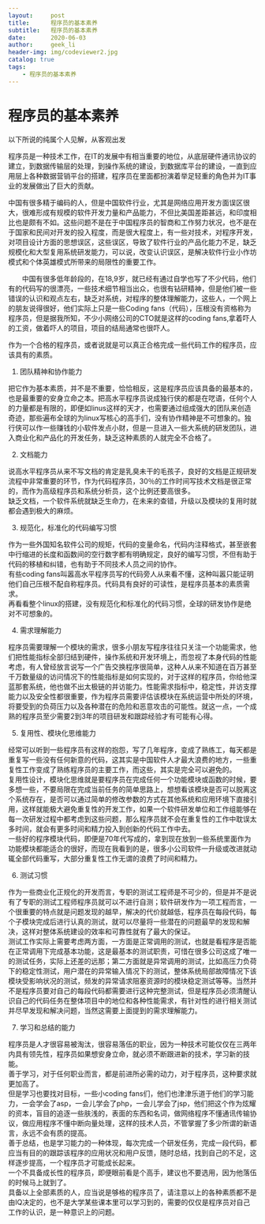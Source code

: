 ```yaml
---
layout:     post
title:      程序员的基本素养
subtitle:   程序员的基本素养
date:       2020-06-03
author:     geek_li
header-img: img/codeviewer2.jpg
catalog: true
tags:
    - 程序员的基本素养
---
```


# 程序员的基本素养

以下所说的纯属个人见解，从客观出发  

程序员是一种技术工作，在IT的发展中有相当重要的地位，从底层硬件通讯协议的建立，到数据传输层的处理，到操作系统的建设，到数据库平台的建设，一直到应用层上各种数据营销平台的搭建，程序员在里面都扮演着举足轻重的角色并为IT事业的发展做出了巨大的贡献。  

中国有很多精于编码的人，但是中国软件行业，尤其是网络应用开发方面误区很大，很难形成有规模的软件开发力量和产品能力，不但比美国差距甚远，和印度相比也是颇有不如。这些问题不是在于中国程序员的智商和工作努力状况，也不是在于国家和民间对开发的投入程度，而是很大程度上，有一些对技术，对程序开发，对项目设计方面的思想误区，这些误区，导致了软件行业的产品化能力不足，缺乏规模化和大型复用系统研发能力，可以说，改变认识误区，是解决软件行业小作坊模式和个体英雄模式所带来的局限性的重要工作。   

　　中国有很多低年龄段的，在18,9岁，就已经有通过自学也写了不少代码，他们有的代码写的很漂亮，一些技术细节相当出众，也很有钻研精神，但是他们被一些错误的认识和观点左右，缺乏对系统，对程序的整体理解能力，这些人，一个网上的朋友说得很好，他们实际上只是一些Coding fans（代码），压根没有资格称为程序员，但是据我所知，不少小网络公司的CTO就是这样的coding fans,拿着吓人的工资，做着吓人的项目，项目的结局通常也很吓人。  

作为一个合格的程序员，或者说就是可以真正合格完成一些代码工作的程序员，应该具有的素质。  

1. 团队精神和协作能力

把它作为基本素质，并不是不重要，恰恰相反，这是程序员应该具备的最基本的，也是最重要的安身立命之本。把高水平程序员说成独行侠的都是在呓语，任何个人的力量都是有限的，即便如linus这样的天才，也需要通过组成强大的团队来创造奇迹，那些遍布全球的为linux写核心的高手们，没有协作精神是不可想象的。独行侠可以作一些赚钱的小软件发点小财，但是一旦进入一些大系统的研发团队，进入商业化和产品化的开发任务，缺乏这种素质的人就完全不合格了。  

2. 文档能力

说高水平程序员从来不写文档的肯定是乳臭未干的毛孩子，良好的文档是正规研发流程中非常重要的环节，作为代码程序员，30％的工作时间写技术文档是很正常的，而作为高级程序员和系统分析员，这个比例还要高很多。    
缺乏文档，一个软件系统就缺乏生命力，在未来的查错，升级以及模块的复用时就都会遇到极大的麻烦。  

3. 规范化，标准化的代码编写习惯

作为一些外国知名软件公司的规矩，代码的变量命名，代码内注释格式，甚至嵌套中行缩进的长度和函数间的空行数字都有明确规定，良好的编写习惯，不但有助于代码的移植和纠错，也有助于不同技术人员之间的协作。  
有些coding fans叫嚣高水平程序员写的代码旁人从来看不懂，这种叫嚣只能证明他们自己压根不配自称程序员。代码具有良好的可读性，是程序员基本的素质需求。  
再看看整个linux的搭建，没有规范化和标准化的代码习惯，全球的研发协作是绝对不可想象的。  

4. 需求理解能力

程序员需要理解一个模块的需求，很多小朋友写程序往往只关注一个功能需求，他们把性能指标全部归结到硬件，操作系统和开发环境上，而忽视了本身代码的性能考虑，有人曾经放言说写一个广告交换程序很简单，这种人从来不知道在百万甚至千万数量级的访问情况下的性能指标是如何实现的，对于这样的程序员，你给他深蓝那套系统，他也做不出太极链的并访能力。性能需求指标中，稳定性，并访支撑能力以及安全性都很重要，作为程序员需要评估该模块在系统运营中所处的环境，将要受到的负荷压力以及各种潜在的危险和恶意攻击的可能性。就这一点，一个成熟的程序员至少需要2到3年的项目研发和跟踪经验才有可能有心得。  

5. 复用性、模块化思维能力  

经常可以听到一些程序员有这样的抱怨，写了几年程序，变成了熟练工，每天都是重复写一些没有任何新意的代码，这其实是中国软件人才最大浪费的地方，一些重复性工作变成了熟练程序员的主要工作，而这些，其实是完全可以避免的。  
复用性设计，模块化思维就是要程序员在完成任何一个功能模块或函数的时候，要多想一些，不要局限在完成当前任务的简单思路上，想想看该模块是否可以脱离这个系统存在，是否可以通过简单的修改参数的方式在其他系统和应用环境下直接引用，这样就能极大避免重复性的开发工作，如果一个软件研发单位和工作组能够在每一次研发过程中都考虑到这些问题，那么程序员就不会在重复性的工作中耽误太多时间，就会有更多时间和精力投入到创新的代码工作中去。  
一些好的程序模块代码，即便是70年代写成的，拿到现在放到一些系统里面作为功能模块都能适合的很好，而现在我看到的是，很多小公司软件一升级或改进就动辄全部代码重写，大部分重复性工作无谓的浪费了时间和精力。  

6. 测试习惯

作为一些商业化正规化的开发而言，专职的测试工程师是不可少的，但是并不是说有了专职的测试工程师程序员就可以不进行自测；软件研发作为一项工程而言，一个很重要的特点就是问题发现的越早，解决的代价就越低，程序员在每段代码，每个子模块完成后进行认真的测试，就可以尽量将一些潜在的问题最早的发现和解决，这样对整体系统建设的效率和可靠性就有了最大的保证。  
测试工作实际上需要考虑两方面，一方面是正常调用的测试，也就是看程序是否能在正常调用下完成基本功能，这是最基本的测试职责，可惜在很多公司这成了唯一的测试任务，实际上还差的远那；第二方面就是异常调用的测试，比如高压力负荷下的稳定性测试，用户潜在的异常输入情况下的测试，整体系统局部故障情况下该模块受影响状况的测试，频发的异常请求阻塞资源时的模块稳定测试等等。当然并不是程序员要对自己的每段代码都需要进行这种完整测试，但是程序员必须清醒认识自己的代码任务在整体项目中的地位和各种性能需求，有针对性的进行相关测试并尽早发现和解决问题，当然这需要上面提到的需求理解能力。  


7. 学习和总结的能力

程序员是人才很容易被淘汰，很容易落伍的职业，因为一种技术可能仅仅在三两年内具有领先性，程序员如果想安身立命，就必须不断跟进新的技术，学习新的技能。  
善于学习，对于任何职业而言，都是前进所必需的动力，对于程序员，这种要求就更加高了。  
但是学习也要找对目标，一些小coding fans们，他们也津津乐道于他们的学习能力，一会学会了asp，一会儿学会了php，一会儿学会了jsp，他们把这个作为炫耀的资本，盲目的追逐一些肤浅的，表面的东西和名词，做网络程序不懂通讯传输协议，做应用程序不懂中断向量处理，这样的技术人员，不管掌握了多少所谓的新语言，永远不会有质的提高。  
善于总结，也是学习能力的一种体现，每次完成一个研发任务，完成一段代码，都应当有目的的跟踪该程序的应用状况和用户反馈，随时总结，找到自己的不足，这样逐步提高，一个程序员才可能成长起来。  
一个不具备成长性的程序员，即便眼前看是个高手，建议也不要选用，因为他落伍的时候马上就到了。  
具备以上全部素质的人，应当说是够格的程序员了，请注意以上的各种素质都不是由IQ决定的，也不是大学某些课本里可以学习到的，需要的仅仅是程序员对自己工作的认识，是一种意识上的问题。  